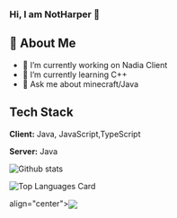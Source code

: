 ### Hi, I am NotHarper 👋
## 🚀 About Me

- 🔭 I’m currently working on Nadia Client
- 🌱 I’m currently learning C++
- 💬 Ask me about minecraft/Java

## Tech Stack

**Client:** Java, JavaScript,TypeScript

**Server:** Java

![Github stats](https://github-readme-stats.vercel.app/api?username=NotHarper&show_icons=true&count_private=true)   

![Top Languages Card](https://github-readme-stats.vercel.app/api/top-langs/?username=NotHarper)   


</p> align="center"><img align="center" src="https://count.getloli.com/get/@NotHarper"></p>

